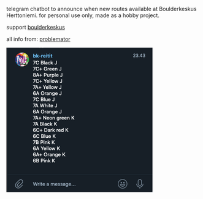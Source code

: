 <p>telegram chatbot to announce when new routes available at Boulderkeskus Herttoniemi. for personal use only, made as a hobby project.</p>

<p>support <a href="https://www.boulderkeskus.com/">boulderkeskus</a></p>
<p>all info from: <a href="https://www.problemator.fi/">problemator</a></p>

<img src="example.png"/>

